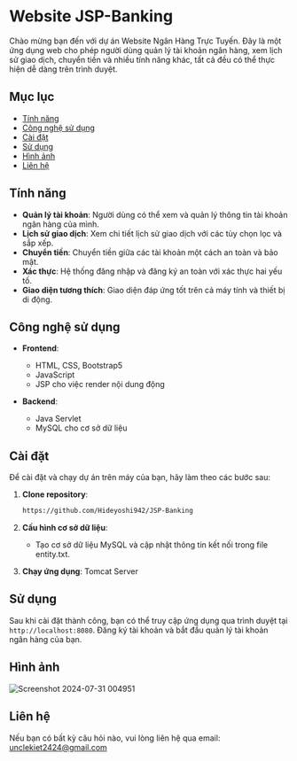 # Website JSP-Banking

Chào mừng bạn đến với dự án Website Ngân Hàng Trực Tuyến. Đây là một ứng dụng web cho phép người dùng quản lý tài khoản ngân hàng, xem lịch sử giao dịch, chuyển tiền và nhiều tính năng khác, tất cả đều có thể thực hiện dễ dàng trên trình duyệt.

## Mục lục

- [Tính năng](#tính-năng)
- [Công nghệ sử dụng](#công-nghệ-sử-dụng)
- [Cài đặt](#cài-đặt)
- [Sử dụng](#sử-dụng)
- [Hình ảnh](#hình-ảnh)
- [Liên hệ](#liên-hệ)

## Tính năng

- **Quản lý tài khoản**: Người dùng có thể xem và quản lý thông tin tài khoản ngân hàng của mình.
- **Lịch sử giao dịch**: Xem chi tiết lịch sử giao dịch với các tùy chọn lọc và sắp xếp.
- **Chuyển tiền**: Chuyển tiền giữa các tài khoản một cách an toàn và bảo mật.
- **Xác thực**: Hệ thống đăng nhập và đăng ký an toàn với xác thực hai yếu tố.
- **Giao diện tương thích**: Giao diện đáp ứng tốt trên cả máy tính và thiết bị di động.

## Công nghệ sử dụng

- **Frontend**:
    - HTML, CSS, Bootstrap5
    - JavaScript
    - JSP cho việc render nội dung động

- **Backend**:
    - Java Servlet
    - MySQL cho cơ sở dữ liệu

## Cài đặt

Để cài đặt và chạy dự án trên máy của bạn, hãy làm theo các bước sau:

1. **Clone repository**:
    ```bash
    https://github.com/Hideyoshi942/JSP-Banking
    ```

2. **Cấu hình cơ sở dữ liệu**:
    - Tạo cơ sở dữ liệu MySQL và cập nhật thông tin kết nối trong file entity.txt.

3. **Chạy ứng dụng**:
   Tomcat Server

## Sử dụng

Sau khi cài đặt thành công, bạn có thể truy cập ứng dụng qua trình duyệt tại `http://localhost:8080`. Đăng ký tài khoản và bắt đầu quản lý tài khoản ngân hàng của bạn.

## Hình ảnh

![Screenshot 2024-07-31 004951](https://github.com/user-attachments/assets/d2f04030-4365-4f6e-80a3-f26adca06439)


## Liên hệ

Nếu bạn có bất kỳ câu hỏi nào, vui lòng liên hệ qua email: unclekiet2424@gmail.com
